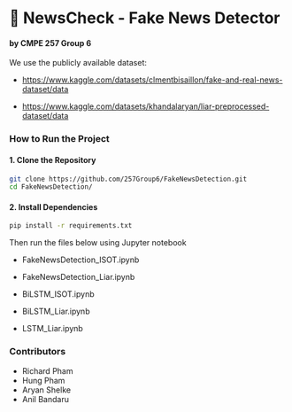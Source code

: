 # 📰 NewsCheck - Fake News Detector

#### by CMPE 257 Group 6

We use the publicly available dataset:  
- https://www.kaggle.com/datasets/clmentbisaillon/fake-and-real-news-dataset/data

- https://www.kaggle.com/datasets/khandalaryan/liar-preprocessed-dataset/data

### How to Run the Project

#### 1. Clone the Repository

```bash
git clone https://github.com/257Group6/FakeNewsDetection.git
cd FakeNewsDetection/
```

#### 2. Install Dependencies

```bash
pip install -r requirements.txt
```
Then run the files below using Jupyter notebook

- FakeNewsDetection_ISOT.ipynb

- FakeNewsDetection_Liar.ipynb

- BiLSTM_ISOT.ipynb

- BiLSTM_Liar.ipynb

- LSTM_Liar.ipynb


### Contributors

- Richard Pham
- Hung Pham
- Aryan Shelke
- Anil Bandaru

